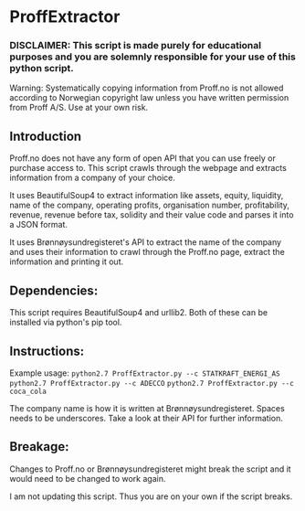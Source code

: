 # ProffExtractor

### DISCLAIMER: This script is made purely for educational purposes and you are solemnly responsible for your use of this python script.

Warning: Systematically copying information from Proff.no is not allowed according to Norwegian copyright law unless you have written permission from Proff A/S. Use at your own risk.

Introduction
------------

Proff.no does not have any form of open API that you can use freely or purchase access to. This script crawls through the webpage and extracts information from a company of your choice.

It uses BeautifulSoup4 to extract information like assets, equity, liquidity, name of the company, operating profits, organisation number, profitability, revenue, revenue before tax, solidity and their value code and parses it into a JSON format.

It uses Brønnøysundregisteret's API to extract the name of the company and uses their information to crawl through the Proff.no page, extract the information and printing it out.

Dependencies:
-------------

This script requires BeautifulSoup4 and urllib2. Both of these can be installed via python's pip tool.

Instructions:
-------------

Example usage:
`python2.7 ProffExtractor.py --c STATKRAFT_ENERGI_AS`
`python2.7 ProffExtractor.py --c ADECCO`
`python2.7 ProffExtractor.py --c coca_cola`

The company name is how it is written at Brønnøysundregisteret. Spaces needs to be underscores. Take a look at their API for further information.

Breakage:
------------

Changes to Proff.no or Brønnøysundregisteret might break the script and it would need to be changed to work again.

I am not updating this script. Thus you are on your own if the script breaks.
